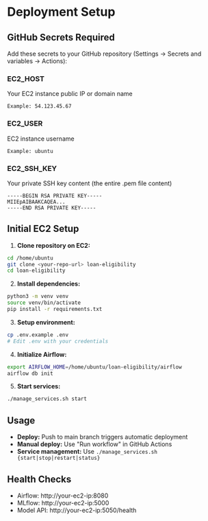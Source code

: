 # Deployment Setup

## GitHub Secrets Required

Add these secrets to your GitHub repository (Settings → Secrets and variables → Actions):

### EC2_HOST
Your EC2 instance public IP or domain name
```
Example: 54.123.45.67
```

### EC2_USER
EC2 instance username
```
Example: ubuntu
```

### EC2_SSH_KEY
Your private SSH key content (the entire .pem file content)
```
-----BEGIN RSA PRIVATE KEY-----
MIIEpAIBAAKCAQEA...
-----END RSA PRIVATE KEY-----
```

## Initial EC2 Setup

1. **Clone repository on EC2:**
```bash
cd /home/ubuntu
git clone <your-repo-url> loan-eligibility
cd loan-eligibility
```

2. **Install dependencies:**
```bash
python3 -m venv venv
source venv/bin/activate
pip install -r requirements.txt
```

3. **Setup environment:**
```bash
cp .env.example .env
# Edit .env with your credentials
```

4. **Initialize Airflow:**
```bash
export AIRFLOW_HOME=/home/ubuntu/loan-eligibility/airflow
airflow db init
```

5. **Start services:**
```bash
./manage_services.sh start
```

## Usage

- **Deploy:** Push to main branch triggers automatic deployment
- **Manual deploy:** Use "Run workflow" in GitHub Actions
- **Service management:** Use `./manage_services.sh {start|stop|restart|status}`

## Health Checks

- Airflow: http://your-ec2-ip:8080
- MLflow: http://your-ec2-ip:5000  
- Model API: http://your-ec2-ip:5050/health